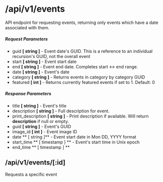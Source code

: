 # /api/v1/events

API endpoint for requesting events, returning only events which have a date associated with them.

##### Request Parameters
- guid **[ string ]** - Event date's GUID.  This is a reference to an individual recursion's GUID, not the overall event
- start **[ string ]** - Event start date
- end **[ string ]** - Event end date.  Completes start <-> end range.
- date **[ string ]** - Event's date
- category **[ string ]** - Returns events in category by category GUID
- featured **[ int ]** - Returns currently featured events if set to 1. Default: 0

##### Response Parameters
- title **[ string ]** - Event's title
- description **[ string ]** - Full description for event.
- print_description **[ string ]** - Print description if available.  Will return **description** if null or empty.
- guid **[ string ]** - Event's GUID
- image_id **[ int ]** - Event image ID
- date ** [ string ]** - Event start date in Mon DD, YYYY format
- start_time ** [ timestamp ] ** - Event's start time in Unix epoch
- end_time ** [ timestamp ] **

## /api/v1/events/[:id]
Requests a specific event
